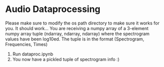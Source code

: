 # Audio Dataprocessing
Please make sure to modify the os path directory to make sure it works for you. It should work...
You are receiving a numpy array of a 3-element numpy array tuple (ndarray, ndarray, ndarray) where the spectrogram values have been log10ed. The tuple is in the format (Spectrogram, Frequencies, Times)

1. Run dataproc.ipynb
2. You now have a pickled tuple of spectrogram info :)


